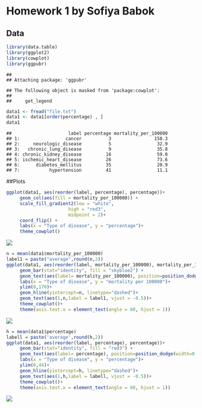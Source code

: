Homework 1 by Sofiya Babok
================

## Data

``` r
library(data.table)
library(ggplot2)
library(cowplot)
library(ggpubr)
```

    ## 
    ## Attaching package: 'ggpubr'

    ## The following object is masked from 'package:cowplot':
    ## 
    ##     get_legend

``` r
data1 <- fread("file.txt")
data1 <- data1[order(percentage) , ]
data1
```

    ##                     label percentage mortality_per_100000
    ## 1:                 cancer          3                158.3
    ## 2:     neurologic_disease          5                 32.9
    ## 3:   chronic_lung_disease          9                 35.8
    ## 4: chronic_kidney_disease         16                 59.0
    ## 5: ischemic_heart_disease         26                 73.6
    ## 6:      diabetes_mellitus         35                 20.9
    ## 7:           hypertension         41                 11.1

\#\#Plots

``` r
ggplot(data1, aes(reorder(label, percentage), percentage))+
     geom_col(aes(fill = mortality_per_100000)) + 
     scale_fill_gradient2(low = "white", 
                       high = "red3", 
                       midpoint = 2)+
     coord_flip() + 
     labs(x = "Type of disease", y = "percentage")+
     theme_cowplot()
```

![](README_files/figure-gfm/graph%201-1.png)<!-- -->

``` r
n = mean(data1$mortality_per_100000)
label1 = paste("average",round(n,2))
ggplot(data1, aes(reorder(label, mortality_per_100000), mortality_per_100000))+
     geom_bar(stat="identity", fill = "skyblue2") + 
     geom_text(aes(label= mortality_per_100000), position=position_dodge(width=0.9), vjust=-0.25)+
     labs(x = "Type of disease", y = "mortality per 100000")+
     ylim(0,170)+
     geom_hline(yintercept=n, linetype="dashed")+
     geom_text(aes(1,n,label = label1, vjust = -0.5))+   
     theme_cowplot()+
     theme(axis.text.x = element_text(angle = 60, hjust = 1))
```

![](README_files/figure-gfm/graph%202-1.png)<!-- -->

``` r
h = mean(data1$percentage)
labell = paste('average',round(h,2))
ggplot(data1, aes(reorder(label, percentage), percentage))+
     geom_bar(stat="identity", fill = "red3") + 
     geom_text(aes(label= percentage), position=position_dodge(width=0.9), vjust=-0.25)+
     labs(x = "Type of disease", y = "percentage")+
     ylim(0,44)+
     geom_hline(yintercept=h, linetype="dashed")+
     geom_text(aes(1,h,label = labell, vjust = -0.5))+
     theme_cowplot()+
     theme(axis.text.x = element_text(angle = 60, hjust = 1))
```

![](README_files/figure-gfm/graph%203-1.png)<!-- -->

